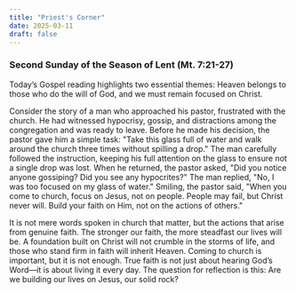 ```yaml
---
title: "Priest's Corner"
date: 2025-03-11
draft: false
---
```


### Second Sunday of the Season of Lent (Mt. 7:21-27)

Today’s Gospel reading highlights two essential themes: Heaven belongs to those who do the will of God, and we must remain focused on Christ.

Consider the story of a man who approached his pastor, frustrated with the church. He had witnessed hypocrisy, gossip, and distractions among the congregation and was ready to leave. Before he made his decision, the pastor gave him a simple task: "Take this glass full of water and walk around the church three times without spilling a drop." The man carefully followed the instruction, keeping his full attention on the glass to ensure not a single drop was lost. When he returned, the pastor asked, "Did you notice anyone gossiping? Did you see any hypocrites?" The man replied, "No, I was too focused on my glass of water." Smiling, the pastor said, "When you come to church, focus on Jesus, not on people. People may fail, but Christ never will. Build your faith on Him, not on the actions of others."

It is not mere words spoken in church that matter, but the actions that arise from genuine faith. The stronger our faith, the more steadfast our lives will be. A foundation built on Christ will not crumble in the storms of life, and those who stand firm in faith will inherit Heaven. Coming to church is important, but it is not enough. True faith is not just about hearing God’s Word—it is about living it every day. The question for reflection is this: Are we building our lives on Jesus, our solid rock?
